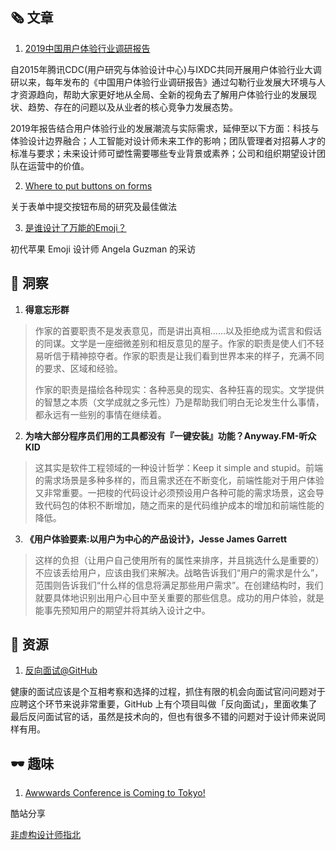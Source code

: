 ##  🗞 文章

1. [2019中国用户体验行业调研报告](https://cdc.tencent.com/2019/09/09/2019中国用户体验行业调查报告/)

自2015年腾讯CDC(用户研究与体验设计中心)与IXDC共同开展用户体验行业大调研以来，每年发布的《中国用户体验行业调研报告》通过勾勒行业发展大环境与人才资源趋向，帮助大家更好地从全局、全新的视角去了解用户体验行业的发展现状、趋势、存在的问题以及从业者的核心竞争力发展态势。

2019年报告结合用户体验行业的发展潮流与实际需求，延伸至以下方面：科技与体验设计边界融合；人工智能对设计师未来工作的影响；团队管理者对招募人才的标准与要求；未来设计师可塑性需要哪些专业背景或素养；公司和组织期望设计团队在运营中的价值。

2. [Where to put buttons on forms](https://adamsilver.io/articles/where-to-put-buttons-in-forms/)

关于表单中提交按钮布局的研究及最佳做法

3. [是谁设计了万能的Emoji？](https://mp.weixin.qq.com/s/KqMe5b8E4zl7CmluRtvrZQ)

初代苹果 Emoji 设计师 Angela Guzman 的采访

## 💬 洞察

1. **得意忘形群**

> 作家的首要职责不是发表意见，而是讲出真相……以及拒绝成为谎言和假话的同谋。文学是一座细微差别和相反意见的屋子。作家的职责是使人们不轻易听信于精神掠夺者。作家的职责是让我们看到世界本来的样子，充满不同的要求、区域和经验。
>
> 作家的职责是描绘各种现实：各种恶臭的现实、各种狂喜的现实。文学提供的智慧之本质（文学成就之多元性）乃是帮助我们明白无论发生什么事情，都永远有一些别的事情在继续着。

2. **为啥大部分程序员们用的工具都没有『一键安装』功能？Anyway.FM-听众KID**

> 这其实是软件工程领域的一种设计哲学：Keep it simple and stupid。前端的需求场景是多种多样的，而且需求还在不断变化，前端性能对于用户体验又非常重要。一把梭的代码设计必须预设用户各种可能的需求场景，这会导致代码包的体积不断增加，随之而来的是代码维护成本的增加和前端性能的降低。

3. **《用户体验要素:以用户为中心的产品设计》，Jesse James Garrett**

> 这样的负担（让用户自己使用所有的属性来排序，并且挑选什么是重要的）不应该丢给用户，应该由我们来解决。战略告诉我们“用户的需求是什么”，范围则告诉我们“什么样的信息将满足那些用户需求”。在创建结构时，我们就要具体地识别出用户心目中至关重要的那些信息。成功的用户体验，就是能事先预知用户的期望并将其纳入设计之中。

## 💎 资源

1. [反向面试@GitHub](https://github.com/yifeikong/reverse-interview-zh)

健康的面试应该是个互相考察和选择的过程，抓住有限的机会向面试官问问题对于应聘这个环节来说非常重要，GitHub 上有个项目叫做「反向面试」，里面收集了最后反问面试官的话，虽然是技术向的，但也有很多不错的问题对于设计师来说同样有用。

## 🕶 趣味

1. [Awwwards Conference is Coming to Tokyo!](https://conference.awwwards.com/tokyo/)

酷站分享

[非虚构设计师指北](https://www.yuque.com/lynnete/design)